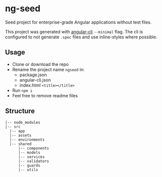 # ng-seed
Seed project for enterprise-grade Angular applications without test files.

This project was generated with [angular-cli](https://github.com/angular/angular-cli) `--minimal` flag. The cli is configured to not generate `.spec` files and use inline-styles where possible.

## Usage
- Clone or download the repo
- Rename the project name `ngseed` in:
  - package.json
  - angular-cli.json
  - index.html `<title></title>`
- Run `npm i`
- Feel free to remove readme files

## Structure
```
|-- node_modules
|-- src
  |-- app
  |-- assets
  |-- environments
  |-- shared
      |-- components
      |-- models
      |-- services
      |-- validators
      |-- guards
      |-- utils
```